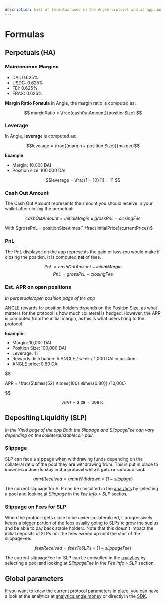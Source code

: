 ```yaml
---
description: List of formulas used in the Angle protocol and at app.angle.money
---
```


# Formulas

## Perpetuals (HA)

### Maintenance Margins

- DAI: 0.625%
- USDC: 0.625%
- FEI: 0.625%
- FRAX: 0.625%

**Margin Ratio Formula**
In Angle, the margin ratio is computed as:

$$
marginRatio = \frac{cashOutAmount}{positionSize}
$$

### Leverage

In Angle, **leverage** is computed as:

$$leverage = \frac{(margin + position Size)}{margin}$$

**Example**

- Margin: 10,000 DAI
- Position size: 100,000 DAI

$$leverage = \frac{1 + 10}{1} = 11 $$

### Cash Out Amount

The Cash Out Amount represents the amount you should receive in your wallet after closing the perpetual:

$$cashOutAmount = initialMargin \pm grossPnL - closingFee $$

With $grossPnL = positionSize\times(1-\frac{initialPrice}{currentPrice})$

### PnL

The PnL displayed on the app represents the gain or loss you would make if closing the position. It is computed **net** of fees.

$$ PnL = cashOutAmount - initialMargin $$
$$ PnL = grossPnL - closingFee $$

### Est. APR on open positions

_In perpetuals/open position page of the app_

ANGLE rewards for position holders depends on the Position Size, as what matters for the protocol is how much collateral is hedged. However, the APR is computed from the initial margin, as this is what users bring to the protocol.

**Example:**

- Margin: 10,000 DAI
- Position Size: 100,000 DAI
- Leverage: 11
- Rewards distribution: 5 ANGLE / week / 1,000 DAI in position
- ANGLE price: 0.80 DAI

$$

APR =
\frac{5\times{52}
\times{100}
\times{0.80}}
{10,000}


$$

$$ APR = 2.08 = 208\% $$

## Depositing Liquidity (SLP)

_In the Yield page of the app_
_Both the Slippage and SlippageFee can vary depending on the collateral/stablecoin pair._

### Slippage

SLP can face a slippage when withdrawing funds depending on the collateral ratio of the pool they are withdrawing from. This is put in place to incentivize them to stay in the protocol while it gets re-collateralized.

$$
amntReceived = amntWithdrawn \times{(1 - slippage)}
$$

The current slippage for SLP can be consulted in the [analytics](https://analytics.angle.money/) by selecting a pool and looking at _Slippage_ in the _Fee Info > SLP_ section.

### Slippage on Fees for SLP

When the protocol gets close to be under-collateralized, it progressively keeps a bigger portion of the fees usually going to SLPs to grow the suplus and be able to pay back stable holders. Note that this doesn't impact the initial deposits of SLPs nor the fees earned up until the start of the slippageFee.

$$
feesReceived = feesToSLPs \times{(1-slippageFee)}
$$

The current slippageFee for SLP can be consulted in the [analytics](https://analytics.angle.money/) by selecting a pool and looking at _SlippageFee_ in the _Fee Info > SLP_ section.

## Global parameters

If you want to know the current protocol parameters in place, you can have a look at the analytics at [analytics.angle.money](https://analytics.angle.money) or directly in the [SDK](https://github.com/AngleProtocol/angle-sdk).
